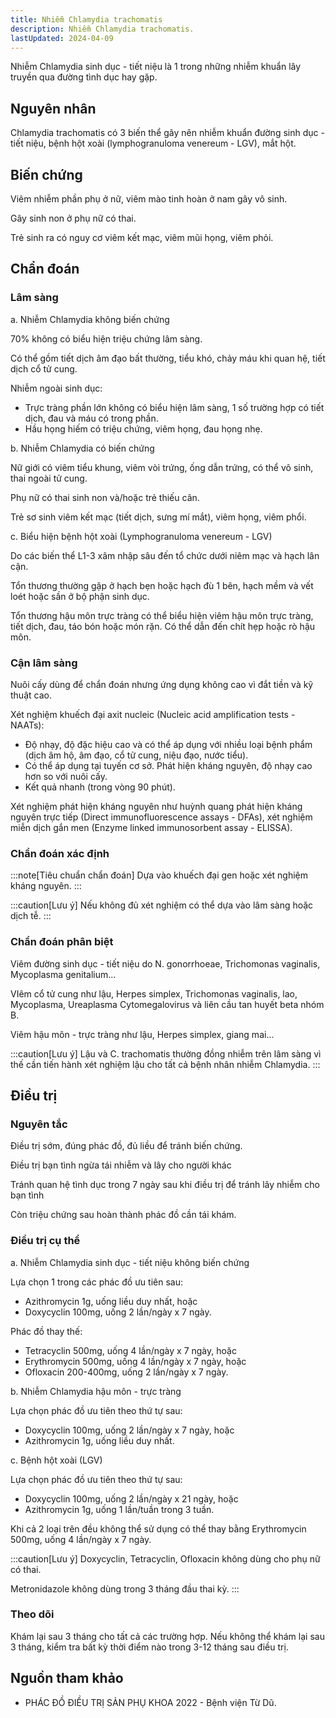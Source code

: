 ```yaml
---
title: Nhiễm Chlamydia trachomatis
description: Nhiễm Chlamydia trachomatis.
lastUpdated: 2024-04-09
---
```


Nhiễm Chlamydia sinh dục - tiết niệu là 1 trong những nhiễm khuẩn lây truyền qua đường tình dục hay gặp.

## Nguyên nhân

Chlamydia trachomatis có 3 biến thể gây nên nhiễm khuẩn đường sinh dục - tiết niệu, bệnh hột xoài (lymphogranuloma venereum - LGV), mắt hột.

## Biến chứng

Viêm nhiễm phần phụ ở nữ, viêm mào tinh hoàn ở nam gây vô sinh.

Gây sinh non ở phụ nữ có thai.

Trẻ sinh ra có nguy cơ viêm kết mạc, viêm mũi họng, viêm phỏi.

## Chẩn đoán

### Lâm sàng

a. Nhiễm Chlamydia không biến chứng

70% không có biểu hiện triệu chứng lâm sàng.

Có thể gồm tiết dịch âm đạo bất thường, tiểu khó, chảy máu khi quan hệ, tiết dịch cổ tử cung.

Nhiễm ngoài sinh dục:

- Trực tràng phần lớn không có biểu hiện lâm sàng, 1 số trường hợp có tiết dịch, đau và máu có trong phần.
- Hầu họng hiếm có triệu chứng, viêm họng, đau họng nhẹ.

b. Nhiễm Chlamydia có biến chứng

Nữ giới có viêm tiểu khung, viêm vòi trứng, ống dẫn trứng, có thể vô sinh, thai ngoài tử cung.

Phụ nữ có thai sinh non và/hoặc trẻ thiếu cân.

Trẻ sơ sinh viêm kết mạc (tiết dịch, sưng mí mắt), viêm họng, viêm phổi.

c. Biểu hiện bệnh hột xoài (Lymphogranuloma venereum - LGV)

Do các biến thể L1-3 xâm nhập sâu đến tổ chức dưới niêm mạc và hạch lân cận.

Tổn thương thường gặp ở hạch bẹn hoặc hạch đù 1 bên, hạch mềm và vết loét hoặc sần ở bộ phận sinh dục.

Tổn thương hậu môn trực tràng có thể biểu hiện viêm hậu môn trực tràng, tiết dịch, đau, táo bón hoặc món rặn. Có thể dẫn đến chít hẹp hoặc rò hậu môn.

### Cận lâm sàng

Nuôi cấy dùng để chẩn đoán nhưng ứng dụng không cao vì đắt tiền và kỹ thuật cao.

Xét nghiệm khuếch đại axit nucleic (Nucleic acid amplification tests - NAATs):

- Độ nhạy, độ đặc hiệu cao và có thể áp dụng với nhiều loại bệnh phẩm (dịch âm hộ, âm đạo, cổ tử cung, niệu đạo, nước tiểu).
- Có thể áp dụng tại tuyến cơ sở. Phát hiện kháng nguyên, độ nhạy cao hơn so với nuôi cấy.
- Kết quả nhanh (trong vòng 90 phút).

Xét nghiệm phát hiện kháng nguyên như huỳnh quang phát hiện kháng nguyên trực tiếp (Direct immunofluorescence assays - DFAs), xét nghiệm miễn dịch gắn men (Enzyme linked immunosorbent assay - ELISSA).

### Chẩn đoán xác định

:::note[Tiêu chuẩn chẩn đoán]
Dựa vào khuếch đại gen hoặc xét nghiệm kháng nguyên.
:::

:::caution[Lưu ý]
Nếu không đủ xét nghiệm có thể dựa vào lâm sàng hoặc dịch tễ.
:::

### Chẩn đoán phân biệt

Viêm đường sinh dục - tiết niệu do N. gonorrhoeae, Trichomonas vaginalis, Mycoplasma genitalium...

VIêm cổ tử cung như lậu, Herpes simplex, Trichomonas vaginalis, lao, Mycoplasma, Ureaplasma Cytomegalovirus và liên cầu tan huyết beta nhóm B.

Viêm hậu môn - trực tràng như lậu, Herpes simplex, giang mai...

:::caution[Lưu ý]
Lậu và C. trachomatis thường đồng nhiễm trên lâm sàng vì thế cần tiến hành xét nghiệm lậu cho tất cả bệnh nhân nhiễm Chlamydia.
:::

## Điều trị

### Nguyên tắc

Điều trị sớm, đúng phác đồ, đủ liều để tránh biến chứng.

Điều trị bạn tình ngừa tái nhiễm và lây cho người khác

Tránh quan hệ tình dục trong 7 ngày sau khi điều trị để tránh lây nhiễm cho bạn tình

Còn triệu chứng sau hoàn thành phác đồ cần tái khám.

### Điều trị cụ thể

a. Nhiễm Chlamydia sinh dục - tiết niệu không biến chứng

Lựa chọn 1 trong các phác đồ ưu tiên sau:

- Azithromycin 1g, uống liều duy nhất, hoặc
- Doxycyclin 100mg, uống 2 lần/ngày x 7 ngày.

Phác đồ thay thế:

- Tetracyclin 500mg, uống 4 lần/ngày x 7 ngày, hoặc
- Erythromycin 500mg, uống 4 lần/ngày x 7 ngày, hoặc
- Ofloxacin 200-400mg, uống 2 lần/ngày x 7 ngày.

b. Nhiễm Chlamydia hậu môn - trực tràng

Lựa chọn phác đồ ưu tiên theo thứ tự sau:

- Doxycyclin 100mg, uống 2 lần/ngày x 7 ngày, hoặc
- Azithromycin 1g, uống liều duy nhất.

c. Bệnh hột xoài (LGV)

Lựa chọn phác đồ ưu tiên theo thứ tự sau:

- Doxycyclin 100mg, uống 2 lần/ngày x 21 ngày, hoặc
- Azithromycin 1g, uống 1 lần/tuần trong 3 tuần.

Khi cả 2 loại trên đều không thể sử dụng có thể thay bằng Erythromycin 500mg, uống 4 lần/ngày x 7 ngày.

:::caution[Lưu ý]
Doxycyclin, Tetracyclin, Ofloxacin không dùng cho phụ nữ có thai.

Metronidazole không dùng trong 3 tháng đầu thai kỳ.
:::

### Theo dõi

Khám lại sau 3 tháng cho tất cả các trường hợp. Nếu không thể khám lại sau 3 tháng, kiểm tra bất kỳ thời điểm nào trong 3-12 tháng sau điều trị.

## Nguồn tham khảo

- PHÁC ĐỒ ĐIỀU TRỊ SẢN PHỤ KHOA 2022 - Bệnh viện Từ Dũ.
